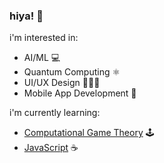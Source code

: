 ### hiya! 👋

i'm interested in:
- AI/ML 💻
- Quantum Computing ⚛
- UI/UX Design 👨🏽‍💻
- Mobile App Development 📱

i'm currently learning:
- [Computational Game Theory](http://gamescrafters.berkeley.edu/) 🕹️
- [JavaScript](https://learnjavascript.online/app.html) ☕️

<!--
**SiddharthG22/SiddharthG22** is a ✨ _special_ ✨ repository because its `README.md` (this file) appears on your GitHub profile.

Here are some ideas to get you started:

- 🔭 I’m currently working on ...
- 🌱 I’m currently learning ...
- 👯 I’m looking to collaborate on ...
- 🤔 I’m looking for help with ...
- 💬 Ask me about ...
- 📫 How to reach me: ...
- 😄 Pronouns: ...
- ⚡ Fun fact: ...
-->
